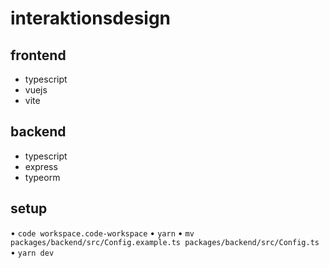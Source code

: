 # interaktionsdesign

## frontend

- typescript
- vuejs
- vite

## backend

- typescript
- express
- typeorm

## setup

• `code workspace.code-workspace`
• `yarn`
• `mv packages/backend/src/Config.example.ts packages/backend/src/Config.ts`
• `yarn dev`
